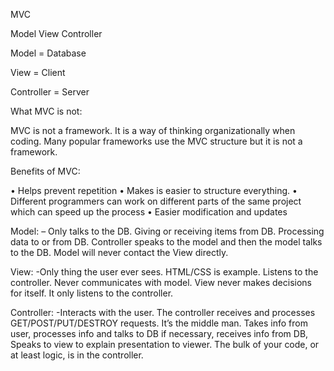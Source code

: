 MVC


Model View Controller

Model = Database

View = Client

Controller = Server

What MVC is not:

MVC is not a framework.  It is a way of thinking organizationally when coding.   Many popular frameworks use the MVC structure but it is not a framework.  

Benefits of MVC:

•	Helps prevent repetition 
•	Makes is easier to structure everything.
•	Different programmers can work on different parts of the same project which can speed up the process
•	Easier modification and updates 

Model: 
– Only talks to the DB.  Giving or receiving items from DB.  Processing data to or from DB.  Controller speaks to the model and then the model talks to the DB.  Model will never contact the View directly.  

View:
-Only thing the user ever sees.  HTML/CSS is example.  Listens to the controller.  Never communicates with model.  View never makes decisions for itself. It only listens to the controller.

Controller:
-Interacts with the user.  The controller receives and processes GET/POST/PUT/DESTROY requests.  It’s the middle man.  Takes info from user, processes info and talks to DB if necessary, receives info from DB, Speaks to view to explain presentation to viewer.  The bulk of your code, or at least logic, is in the controller.


